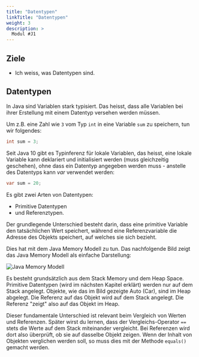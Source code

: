 ```yaml
---
title: "Datentypen"
linkTitle: "Datentypen"
weight: 3
description: >
  Modul #J1
---
```


## Ziele
* Ich weiss, was Datentypen sind.


## Datentypen
In Java sind Variablen stark typisiert. Das heisst, dass alle Variablen bei ihrer Erstellung mit einem Datentyp versehen
werden müssen.

Um z.B. eine Zahl wie `3` vom Typ `int` in eine Variable `sum` zu speichern, tun wir folgendes:

```java
int sum = 3;
```

Seit Java 10 gibt es Typinferenz für lokale Variablen, das heisst, eine lokale Variable kann deklariert und 
initialisiert werden (muss gleichzeitig geschehen), ohne dass ein Datentyp angegeben werden muss - anstelle des 
Datentyps kann _var_ verwendet werden:

```java
var sum = 20;
```

Es gibt zwei Arten von Datentypen:
* Primitive Datentypen
* und Referenztypen.

Der grundlegende Unterschied besteht darin, dass eine primitive Variable den tatsächlichen Wert speichert, während eine 
Referenzvariable die Adresse des Objekts speichert, auf welches sie sich bezieht.

Dies hat mit dem Java Memory Modell zu tun. Das nachfolgende Bild zeigt das Java Memory Modell als einfache Darstellung:

![Java Memory Modell](../Datentypen.png)

Es besteht grundsätzlich aus dem Stack Memory und dem Heap Space. Primitive Datentypen (wird im nächsten Kapitel erklärt) werden nur auf dem Stack angelegt.
Objekte, wie das im Bild gezeigte Auto (Car), sind im Heap abgelegt. Die Referenz auf das Objekt wird auf dem Stack 
angelegt. Die Referenz "zeigt" also auf das Objekt im Heap.

Dieser fundamentale Unterschied ist relevant beim Vergleich von Werten und Referenzen. Später wirst du lernen, dass der 
Vergleichs-Operator `==` stets die Werte auf dem Stack miteinander vergleicht. Bei Referenzen wird dort also überprüft, 
ob sie auf dasselbe Objekt zeigen. Wenn der Inhalt von Objekten verglichen werden soll, so muss dies mit der Methode 
`equals()` gemacht werden.
